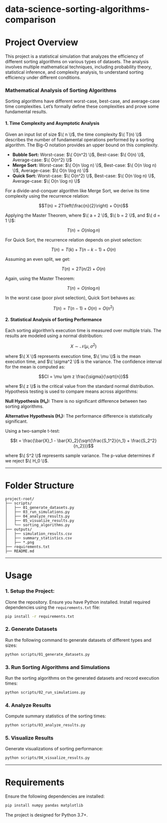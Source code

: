 # data-science-sorting-algorithms-comparison

# Project Overview

This project is a statistical simulation that analyzes the efficiency of different sorting algorithms on various types of datasets. The analysis involves multiple mathematical techniques, including probability theory, statistical inference, and complexity analysis, to understand sorting efficiency under different conditions.

### **Mathematical Analysis of Sorting Algorithms**

Sorting algorithms have different worst-case, best-case, and average-case time complexities. Let’s formally define these complexities and prove some fundamental results.

#### **1. Time Complexity and Asymptotic Analysis**
Given an input list of size $\( n \)$, the time complexity $\( T(n) \)$ describes the number of fundamental operations performed by a sorting algorithm. The Big-O notation provides an upper bound on this complexity.

- **Bubble Sort:** Worst-case: $\( O(n^2) \)$, Best-case: $\( O(n) \)$, Average-case: $\( O(n^2) \)$
- **Merge Sort:** Worst-case: $\( O(n \log n) \)$, Best-case: $\( O(n \log n) \)$, Average-case: $\( O(n \log n) \)$
- **Quick Sort:** Worst-case: $\( O(n^2) \)$, Best-case: $\( O(n \log n) \)$, Average-case: $\( O(n \log n) \)$

For a divide-and-conquer algorithm like Merge Sort, we derive its time complexity using the recurrence relation:

$$T(n) = 2T\left(\frac{n}{2}\right) + O(n)$$

Applying the Master Theorem, where $\( a = 2 \)$, $\( b = 2 \)$, and $\( d = 1 \)$:

$$T(n) = O(n \log n)$$

For Quick Sort, the recurrence relation depends on pivot selection:

$$T(n) = T(k) + T(n-k-1) + O(n)$$

Assuming an even split, we get:

$$T(n) = 2T(n/2) + O(n)$$

Again, using the Master Theorem:

$$T(n) = O(n \log n)$$

In the worst case (poor pivot selection), Quick Sort behaves as:

$$T(n) = T(n-1) + O(n) = O(n^2)$$

#### **2. Statistical Analysis of Sorting Performance**
Each sorting algorithm’s execution time is measured over multiple trials. The results are modeled using a normal distribution:

$$X \sim \mathcal{N}(\mu, \sigma^2)$$

where $\( X \)$ represents execution time, $\( \mu \)$ is the mean execution time, and $\( \sigma^2 \)$ is the variance. The confidence interval for the mean is computed as:

$$CI = \mu \pm z \frac{\sigma}{\sqrt{n}}$$

where $\( z \)$ is the critical value from the standard normal distribution. Hypothesis testing is used to compare means across algorithms:

**Null Hypothesis (H₀):** There is no significant difference between two sorting algorithms.

**Alternative Hypothesis (H₁):** The performance difference is statistically significant.

Using a two-sample t-test:

$$t = \frac{\bar{X}_1 - \bar{X}_2}{\sqrt{\frac{S_1^2}{n_1} + \frac{S_2^2}{n_2}}}$$

where $\( S^2 \)$ represents sample variance. The p-value determines if we reject $\( H_0 \)$.

---

# Folder Structure

```
project-root/
├── scripts/
│   ├── 01_generate_datasets.py
│   ├── 03_run_simulations.py
│   ├── 04_analyze_results.py
│   ├── 05_visualize_results.py
│   └── sorting_algorithms.py
├── outputs/
│   ├── simulation_results.csv
│   ├── summary_statistics.csv
│   ├── *.png
├── requirements.txt
├── README.md
```

---

# Usage

### **1. Setup the Project:**
Clone the repository. Ensure you have Python installed. Install required dependencies using the `requirements.txt` file:

```sh
pip install -r requirements.txt
```

### **2. Generate Datasets**
Run the following command to generate datasets of different types and sizes:

```sh
python scripts/01_generate_datasets.py
```

### **3. Run Sorting Algorithms and Simulations**
Run the sorting algorithms on the generated datasets and record execution times:

```sh
python scripts/02_run_simulations.py
```

### **4. Analyze Results**
Compute summary statistics of the sorting times:

```sh
python scripts/03_analyze_results.py
```

### **5. Visualize Results**
Generate visualizations of sorting performance:

```sh
python scripts/04_visualize_results.py
```

---

# Requirements

Ensure the following dependencies are installed:

```sh
pip install numpy pandas matplotlib
```

The project is designed for Python 3.7+.
